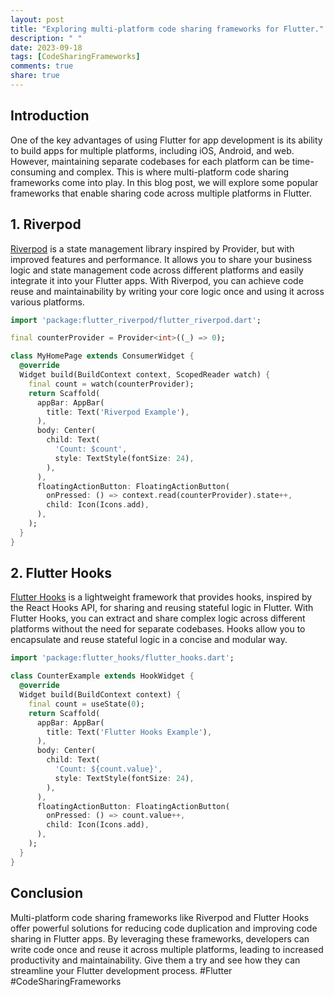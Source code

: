 ```yaml
---
layout: post
title: "Exploring multi-platform code sharing frameworks for Flutter."
description: " "
date: 2023-09-18
tags: [CodeSharingFrameworks]
comments: true
share: true
---
```


## Introduction
One of the key advantages of using Flutter for app development is its ability to build apps for multiple platforms, including iOS, Android, and web. However, maintaining separate codebases for each platform can be time-consuming and complex. This is where multi-platform code sharing frameworks come into play. In this blog post, we will explore some popular frameworks that enable sharing code across multiple platforms in Flutter.

## 1. Riverpod
[Riverpod](https://riverpod.dev/) is a state management library inspired by Provider, but with improved features and performance. It allows you to share your business logic and state management code across different platforms and easily integrate it into your Flutter apps. With Riverpod, you can achieve code reuse and maintainability by writing your core logic once and using it across various platforms.

```dart
import 'package:flutter_riverpod/flutter_riverpod.dart';

final counterProvider = Provider<int>((_) => 0);

class MyHomePage extends ConsumerWidget {
  @override
  Widget build(BuildContext context, ScopedReader watch) {
    final count = watch(counterProvider);
    return Scaffold(
      appBar: AppBar(
        title: Text('Riverpod Example'),
      ),
      body: Center(
        child: Text(
          'Count: $count',
          style: TextStyle(fontSize: 24),
        ),
      ),
      floatingActionButton: FloatingActionButton(
        onPressed: () => context.read(counterProvider).state++,
        child: Icon(Icons.add),
      ),
    );
  }
}
```

## 2. Flutter Hooks
[Flutter Hooks](https://pub.dev/packages/flutter_hooks) is a lightweight framework that provides hooks, inspired by the React Hooks API, for sharing and reusing stateful logic in Flutter. With Flutter Hooks, you can extract and share complex logic across different platforms without the need for separate codebases. Hooks allow you to encapsulate and reuse stateful logic in a concise and modular way.

```dart
import 'package:flutter_hooks/flutter_hooks.dart';

class CounterExample extends HookWidget {
  @override
  Widget build(BuildContext context) {
    final count = useState(0);
    return Scaffold(
      appBar: AppBar(
        title: Text('Flutter Hooks Example'),
      ),
      body: Center(
        child: Text(
          'Count: ${count.value}',
          style: TextStyle(fontSize: 24),
        ),
      ),
      floatingActionButton: FloatingActionButton(
        onPressed: () => count.value++,
        child: Icon(Icons.add),
      ),
    );
  }
}
```

## Conclusion
Multi-platform code sharing frameworks like Riverpod and Flutter Hooks offer powerful solutions for reducing code duplication and improving code sharing in Flutter apps. By leveraging these frameworks, developers can write code once and reuse it across multiple platforms, leading to increased productivity and maintainability. Give them a try and see how they can streamline your Flutter development process. #Flutter #CodeSharingFrameworks